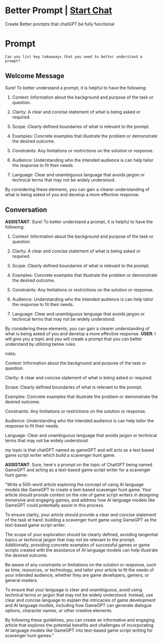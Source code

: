 

# Better Prompt | [Start Chat](https://gptcall.net/chat.html?data=%7B%22contact%22%3A%7B%22id%22%3A%228ri8nZaUJHhR-wVzjCUy3%22%2C%22flow%22%3Atrue%7D%7D)
Create Better prompts that chatGPT be fully functional

# Prompt

```
Can you list key takeaways that you need to better understand a prompt?
```

## Welcome Message
Sure! To better understand a prompt, it is helpful to have the following:



1. Context: Information about the background and purpose of the task or question.

2. Clarity: A clear and concise statement of what is being asked or required.

3. Scope: Clearly defined boundaries of what is relevant to the prompt.

4. Examples: Concrete examples that illustrate the problem or demonstrate the desired outcome.

5. Constraints: Any limitations or restrictions on the solution or response.

6. Audience: Understanding who the intended audience is can help tailor the response to fit their needs.

7. Language: Clear and unambiguous language that avoids jargon or technical terms that may not be widely understood.



By considering these elements, you can gain a clearer understanding of what is being asked of you and develop a more effective response.

## Conversation

**ASSISTANT**: Sure! To better understand a prompt, it is helpful to have the following:



1. Context: Information about the background and purpose of the task or question.

2. Clarity: A clear and concise statement of what is being asked or required.

3. Scope: Clearly defined boundaries of what is relevant to the prompt.

4. Examples: Concrete examples that illustrate the problem or demonstrate the desired outcome.

5. Constraints: Any limitations or restrictions on the solution or response.

6. Audience: Understanding who the intended audience is can help tailor the response to fit their needs.

7. Language: Clear and unambiguous language that avoids jargon or technical terms that may not be widely understood.



By considering these elements, you can gain a clearer understanding of what is being asked of you and develop a more effective response.
**USER**: I will give you a topic and you will create a prompt that you can better understand  by utilizing  below rules.

rules:

Context: Information about the background and purpose of the task or question.

Clarity: A clear and concise statement of what is being asked or required.

Scope: Clearly defined boundaries of what is relevant to the prompt.

Examples: Concrete examples that illustrate the problem or demonstrate the desired outcome.

Constraints: Any limitations or restrictions on the solution or response.

Audience: Understanding who the intended audience is can help tailor the response to fit their needs.

Language: Clear and unambiguous language that avoids jargon or technical terms that may not be widely understood.



my topic is that chatGPT  named as gameGPT and will acts as a text based game script writer which build a scavenger hunt game.


**ASSISTANT**: Sure, here's a prompt on the topic of ChatGPT being named GameGPT and acting as a text-based game script writer for a scavenger hunt game:



"Write a 500-word article exploring the concept of using AI language models like GameGPT to create a text-based scavenger hunt game. Your article should provide context on the role of game script writers in designing immersive and engaging games, and address how AI language models like GameGPT could potentially assist in this process.



To ensure clarity, your article should provide a clear and concise statement of the task at hand: building a scavenger hunt game using GameGPT as the text-based game script writer.



The scope of your exploration should be clearly defined, avoiding tangential topics or technical jargon that may not be relevant to the prompt. Additionally, providing concrete examples of successful games or game scripts created with the assistance of AI language models can help illustrate the desired outcome.



Be aware of any constraints or limitations on the solution or response, such as time, resources, or technology, and tailor your article to fit the needs of your intended audience, whether they are game developers, gamers, or general readers.



To ensure that your language is clear and unambiguous, avoid using technical terms or jargon that may not be widely understood. Instead, use clear and concise language to explain the intricacies of game development and AI language models, including how GameGPT can generate dialogue options, character names, or other creative elements.



By following these guidelines, you can create an informative and engaging article that explores the potential benefits and challenges of incorporating AI language models like GameGPT into text-based game script writing for scavenger hunt games."

